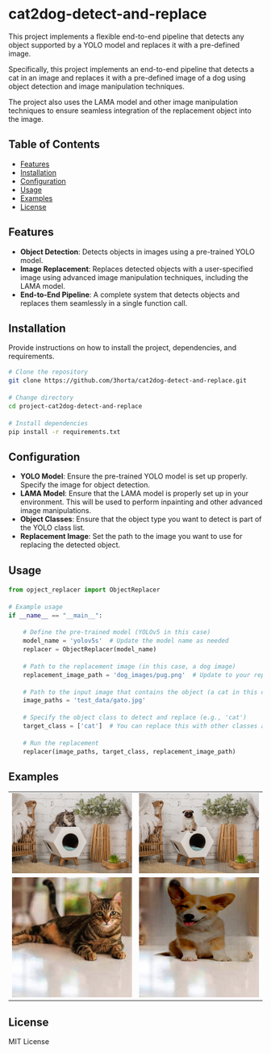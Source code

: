 # cat2dog-detect-and-replace 

This project implements a flexible end-to-end pipeline that detects any object supported by a YOLO model and replaces it with a pre-defined image.

Specifically, this project implements an end-to-end pipeline that detects a cat in an image and replaces it with a pre-defined image of a dog using object detection and image manipulation techniques.

The project also uses the LAMA model and other image manipulation techniques to ensure seamless integration of the replacement object into the image.



## Table of Contents
- [Features](#features)
- [Installation](#installation)
- [Configuration](#configuration)
- [Usage](#usage)
- [Examples](#examples)
- [License](#license)

## Features
- **Object Detection**: Detects objects in images using a pre-trained YOLO model.
- **Image Replacement**: Replaces detected objects with a user-specified image using advanced image manipulation techniques, including the LAMA model.
- **End-to-End Pipeline**: A complete system that detects objects and replaces them seamlessly in a single function call.


## Installation
Provide instructions on how to install the project, dependencies, and requirements.

```bash
# Clone the repository
git clone https://github.com/3horta/cat2dog-detect-and-replace.git

# Change directory
cd project-cat2dog-detect-and-replace

# Install dependencies
pip install -r requirements.txt
```

## Configuration

- **YOLO Model**: Ensure the pre-trained YOLO model is set up properly. Specify the image for object detection.
- **LAMA Model**: Ensure that the LAMA model is properly set up in your environment. This will be used to perform inpainting and other advanced image manipulations.
- **Object Classes**: Ensure that the object type you want to detect is part of the YOLO class list.
- **Replacement Image**: Set the path to the image you want to use for replacing the detected object.


## Usage

```python
from opject_replacer import ObjectReplacer

# Example usage
if __name__ == "__main__":
    
    # Define the pre-trained model (YOLOv5 in this case)
    model_name = 'yolov5s'  # Update the model name as needed
    replacer = ObjectReplacer(model_name)

    # Path to the replacement image (in this case, a dog image)
    replacement_image_path = 'dog_images/pug.png'  # Update to your replacement image path

    # Path to the input image that contains the object (a cat in this case)
    image_paths = 'test_data/gato.jpg'

    # Specify the object class to detect and replace (e.g., 'cat')
    target_class = ['cat']  # You can replace this with other classes as supported by YOLO

    # Run the replacement
    replacer(image_paths, target_class, replacement_image_path)

```

## Examples

<table>
  <tr>
    <td><img src="demo_images/gato.jpg" alt="Imagen 1" width="300"/></td>
    <td><img src="demo_images/edited/modified_gato.jpg" alt="Imagen 2" width="300"/></td>
  </tr>
  <tr>
    <td><img src="demo_images/cat_image.jpg" alt="Imagen 3" width="300"/></td>
    <td><img src="demo_images/edited/modified_cat_image.jpg" alt="Imagen 4" width="300"/></td>
  </tr>
</table>

## License

MIT License